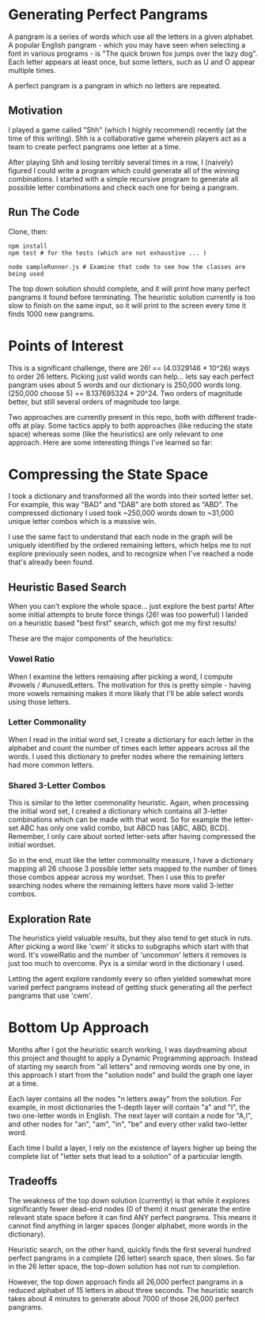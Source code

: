 # Generating Perfect Pangrams
A pangram is a series of words which use all the letters in a given alphabet. A popular English pangram - which you may have seen when selecting a font in various programs - is "The quick brown fox jumps over the lazy dog". Each letter appears at least once, but some letters, such as U and O appear multiple times.

A perfect pangram is a pangram in which no letters are repeated.

## Motivation

I played a game called "Shh" (which I highly recommend) recently (at the time of this writing). Shh is a collaborative game wherein players act as a team to create perfect pangrams one letter at a time.

After playing Shh and losing terribly several times in a row, I (naively) figured I could write a program which could generate all of the winning combinations. I started with a simple recursive program to generate all possible letter combinations and check each one for being a pangram.

## Run The Code

Clone, then:

```
npm install
npm test # for the tests (which are not exhaustive ... )

node sampleRunner.js # Examine that code to see how the classes are being used
```

The top down solution should complete, and it will print how many perfect pangrams it found before terminating. The heuristic solution currently is too slow to finish on the same input, so it will print to the screen every time it finds 1000 new pangrams.


# Points of Interest

This is a significant challenge, there are 26! == (4.0329146 * 10^26) ways to order 26 letters. Picking just valid words can help... lets say each perfect pangram uses about 5 words and our dictionary is 250,000 words long. (250,000 choose 5) == 8.137695324 * 20^24. Two orders of magnitude better, but still several orders of magnitude too large.

 Two approaches are currently present in this repo, both with different trade-offs at play. Some tactics apply to both approaches (like reducing the state space) whereas some (like the heuristics) are only relevant to one approach. Here are some interesting things I've learned so far:

# Compressing the State Space

I took a dictionary and transformed all the words into their sorted letter set. For example, this way "BAD" and "DAB" are both stored as "ABD". The compressed dictionary I used took ~250,000 words down to ~31,000 unique letter combos which is a massive win.

I use the same fact to understand that each node in the graph will be uniquely identified by the ordered remaining letters, which helps me to not explore previously seen nodes, and to recognize when I've reached a node that's already been found.

## Heuristic Based Search

When you can't explore the whole space... just explore the best parts! After some initial attempts to brute force things (26! was too powerful) I landed on a heuristic based "best first" search, which got me my first results!

These are the major components of the heuristics:

### Vowel Ratio

When I examine the letters remaining after picking a word, I compute #vowels / #unusedLetters. The motivation for this is pretty simple - having more vowels remaining makes it more likely that I'll be able select words using those letters.

### Letter Commonality

When I read in the initial word set, I create a dictionary for each letter in the alphabet and count the number of times each letter appears across all the words. I used this dictionary to prefer nodes where the remaining letters had more common letters.

### Shared 3-Letter Combos

This is similar to the letter commonality heuristic. Again, when processing the initial word set, I created a dictionary which contains all 3-letter combinations which can be made with that word. So for example the letter-set ABC has only one valid combo, but ABCD has [ABC, ABD, BCD]. Remember, I only care about sorted letter-sets after having compressed the initial wordset.

So in the end, must like the letter commonality measure, I have a dictionary mapping all 26 choose 3 possible letter sets mapped to the number of times those combos appear across my wordset. Then I use this to prefer searching nodes where the remaining letters have more valid 3-letter combos.

## Exploration Rate

The heuristics yield valuable results, but they also tend to get stuck in ruts. After picking a word like 'cwm' it sticks to subgraphs which start with that word. It's vowelRatio and the number of 'uncommon' letters it removes is just too much to overcome. Pyx is a similar word in the dictionary I used.

Letting the agent explore randomly every so often yielded somewhat more varied perfect pangrams instead of getting stuck generating all the perfect pangrams that use 'cwm'.

# Bottom Up Approach

Months after I got the heuristic search working, I was daydreaming about this project and thought to apply a Dynamic Programming approach. Instead of starting my search from "all letters" and removing words one by one, in this approach I start from the "solution node" and build the graph one layer at a time.

Each layer contains all the nodes "n letters away" from the solution. For example, in most dictionaries the 1-depth layer will contain "a" and "I", the two one-letter words in English. The next layer will contain a node for "A,I", and other nodes for "an", "am", "in", "be" and every other valid two-letter word.

Each time I build a layer, I rely on the existence of layers higher up being the complete list of "letter sets that lead to a solution" of a particular length.

## Tradeoffs

The weakness of the top down solution (currently) is that while it explores significantly fewer dead-end nodes (0 of them) it must generate the entire relevant state space before it can find ANY perfect pangrams. This means it cannot find anything in larger spaces (longer alphabet, more words in the dictionary).

Heuristic search, on the other hand, quickly finds the first several hundred perfect pangrams in a complete (26 letter) search space, then slows. So far in the 26 letter space, the top-down solution has not run to completion.

However, the top down approach finds all 26,000 perfect pangrams in a reduced alphabet of 15 letters in about three seconds. The heuristic search takes about 4 minutes to generate about 7000 of those 26,000 perfect pangrams.
